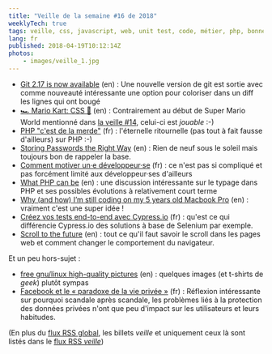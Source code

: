 ```yaml
---
title: "Veille de la semaine #16 de 2018"
weeklyTech: true
tags: veille, css, javascript, web, unit test, code, métier, php, bonnes pratiques, sécurité, git, outil
lang: fr
published: 2018-04-19T10:12:14Z
photos:
    - images/veille_1.jpg
---
```

* [Git 2.17 is now available](https://blog.github.com/2018-04-05-git-217-released/) (en)&nbsp;: Une nouvelle version de git est sortie avec comme nouveauté intéressante une option pour coloriser dans un diff les lignes qui ont bougé
* [🏎 Mario Kart: CSS 🏁](https://codeburst.io/mario-kart-css-7572bd2ce608) (en)&nbsp;: Contrairement au début de Super Mario World mentionné dans [la veille #14](/post/veille-semaine-14-2018/), celui-ci est *jouable* :-)
* [PHP "c'est de la merde"](https://www.grafikart.fr/tutoriels/php/php-langage-merde-1001) (fr)&nbsp;: l'éternelle ritournelle (pas tout à fait fausse d'ailleurs) sur PHP :-)
* [Storing Passwords the Right Way](https://engagedphp.com/2018/03/storing-passwords-the-right-way/) (en)&nbsp;: Rien de neuf sous le soleil mais toujours bon de rappeler la base.
* [Comment motiver un·e développeur·se](https://blog.humancoders.com/comment-motiver-un%c2%b7e-developpeur%c2%b7se-2364/) (fr)&nbsp;: ce n'est pas si compliqué et pas forcément limité aux développeur·ses d'ailleurs
* [What PHP can be](https://www.stitcher.io/blog/what-php-can-be) (en)&nbsp;: une discussion intéressante sur le typage dans PHP et ses possibles évolutions à relativement court terme
* [Why (and how) I’m still coding on my 5 years old Macbook Pro](https://medium.com/@yannickgouez/why-and-how-im-still-coding-on-my-5-years-old-macbook-pro-5671d34d5ea3) (en)&nbsp;: vraiment c'est une super idée !
* [Créez vos tests end-to-end avec Cypress.io](https://blog.netapsys.fr/creez-vos-tests-end-to-end-avec-cypress-io/) (fr)&nbsp;: qu'est ce qui différencie Cypress.io des solutions à base de Selenium par exemple.
* [Scroll to the future](https://evilmartians.com/chronicles/scroll-to-the-future-modern-javascript-css-scrolling-implementations) (en)&nbsp;: tout ce qu'il faut savoir le scroll dans les pages web et comment changer le comportement du navigateur.

Et un peu hors-sujet&nbsp;:

* [free gnu/linux high-quality pictures](https://linux.pictures/) (en)&nbsp;: quelques images (et t-shirts de *geek*) plutôt sympas
* [Facebook et le « paradoxe de la vie privée »](https://theconversation.com/facebook-et-le-paradoxe-de-la-vie-privee-94684) (fr)&nbsp;: Réflexion intéressante sur pourquoi scandale après scandale, les problèmes liés à la protection des données privées n'ont que peu d'impact sur les utilisateurs et leurs habitudes.

(En plus du [flux RSS global](/rss.xml), les billets *veille*
et uniquement ceux là sont listés dans le [flux RSS *veille*](/rss/veille.xml))
